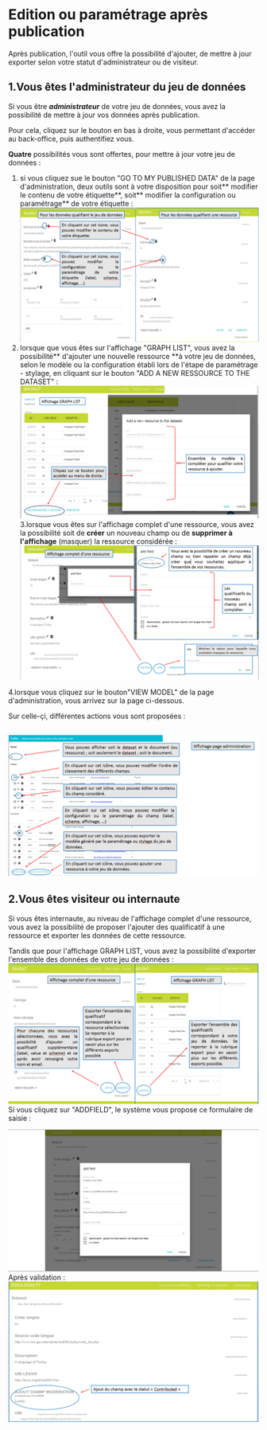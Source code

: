 # Edition ou paramétrage après publication

Après publication, l'outil vous offre la possibilité d'ajouter, de mettre à jour exporter selon votre statut d'administrateur ou de visiteur.

## 1.Vous êtes l'administrateur du jeu de données

Si vous être _**administrateur**_ de votre jeu de données, vous avez la possibilité de mettre à jour vos données après publication.

Pour cela, cliquez sur le bouton en bas à droite, vous permettant d'accéder au back-office, puis authentifiez vous.

**Quatre** possibilités vous sont offertes, pour mettre à jour votre jeu de données :

1. si vous cliquez sue le bouton "GO TO MY PUBLISHED DATA"  de la page d'administration, deux outils sont à votre disposition pour soit** modifier le contenu de votre étiquette**, soit** modifier la configuration ou paramétrage** de votre étiquette :![](/assets/editionpagedatasetpageressource.png)
2. lorsque que vous êtes sur l'affichage "GRAPH LIST", vous avez la possibilité** d'ajouter une nouvelle ressource **à votre jeu de données, selon le modèle ou la configuration établi lors de l'étape de paramétrage - stylage, en cliquant sur le bouton "ADD A NEW RESSOURCE TO THE DATASET" :![](/assets/editionaffichagegraphlist.png)3.lorsque vous êtes sur l'affichage complet d'une ressource, vous avez la possibilité soit de **créer** un nouveau champ ou de **supprimer à l'affichage**  \(masquer\) la ressource considérée :![](/assets/editionpageaffichagecompletressource.png)

4.lorsque vous cliquez sur le bouton"VIEW MODEL" de la page d'administration, vous arrivez sur la page ci-dessous.

Sur celle-çi, différentes actions vous sont proposées :

## ![](/assets/editionaffichagepageadministration.png)

## 2.Vous êtes visiteur ou internaute

Si vous êtes internaute, au niveau de l'affichage complet d'une ressource, vous avez la possibilité de proposer l'ajouter des qualificatif à une ressource et exporter les données de cette ressource.

Tandis que pour l'affichage GRAPH LIST, vous avez la possibilité d'exporter l'ensemble des données de votre jeu de données :                                                                                                                                             ![](/assets/editionpageinternaute.png)Si vous cliquez sur "ADDFIELD", le système vous propose ce formulaire de saisie :

![](/assets/editionpageinternaute2.png)Après validation : ![](/assets/editionpageinternaute3.png)

